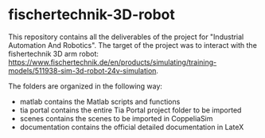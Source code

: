 # fischertechnik-3D-robot
This repository contains all the deliverables of the project for "Industrial Automation And Robotics". The target of the project was to interact with the fishertechnik 3D arm robot: https://www.fischertechnik.de/en/products/simulating/training-models/511938-sim-3d-robot-24v-simulation.


The folders are organized in the following way:
- matlab contains the Matlab scripts and functions
- tia portal contains the entire Tia Portal project folder to be imported
- scenes contains the scenes to be imported in CoppeliaSim
- documentation contains the official detailed documentation in LateX
